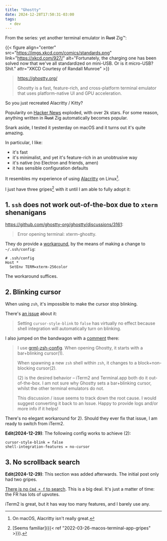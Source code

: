 ```yaml
---
title: "Ghostty"
date: 2024-12-28T17:50:31-03:00
tags:
  - dev
---
```


From the series: yet another terminal emulator in ~~Rust~~ Zig™:

{{< figure align="center" src="https://imgs.xkcd.com/comics/standards.png" link="https://xkcd.com/927/" alt="Fortunately, the charging one has been solved now that we've all standardized on mini-USB. Or is it micro-USB? Shit." attr="XKCD Courtesy of Randall Munroe" >}}

> https://ghostty.org/
>
> Ghostty is a fast, feature-rich, and cross-platform terminal emulator that uses platform-native UI and GPU acceleration.

So you just recreated Alacritty / Kitty?

Popularity on [Hacker News](https://news.ycombinator.com/item?id=42517447) exploded, with over 2k stars.
For some reason, anything written in ~~Rust~~ Zig automatically becomes popular.

Snark aside, I tested it yesterday on macOS and it turns out it's quite amazing.

In particular, I like:

- it's fast
- it's minimalist, and yet it's feature-rich in an unobtrusive way
- it's native (no Electron and friends, amen)
- it has sensible configuration defaults

It resembles my experience of using [Alacritty](https://alacritty.org/) on Linux[^1].

I just have three gripes[^2] with it until I am able to fully adopt it:

## 1. `ssh` does not work out-of-the-box due to `xterm` shenanigans

https://github.com/ghostty-org/ghostty/discussions/3161:

> Error opening terminal: xterm-ghostty.

They do provide a [workaround](https://ghostty.org/docs/help/terminfo#configure-ssh-to-fall-back-to-a-known-terminfo-entry),
by the means of making a change to `~/.ssh/config`:

```
# .ssh/config
Host *
  SetEnv TERM=xterm-256color
```

The workaround suffices.

## 2. Blinking cursor

When using `zsh`, it's impossible to make the cursor stop blinking.

There's [an issue](https://github.com/ghostty-org/ghostty/discussions/2812#discussioncomment-11686920) about it:

> Setting `cursor-style-blink` to `false` has virtually no effect because shell integration will automatically turn on blinking.

I also jumped on the bandwagon with a [comment](https://github.com/ghostty-org/ghostty/discussions/2812#discussioncomment-11680349) there:

> I use [grml-zsh-config](https://grml.org/zsh). When opening Ghostty, it starts with a bar+blinking cursor(1).
>
> When spawning a new `zsh` shell within `zsh`, it changes to a block+non-blocking cursor(2).
>
> (2) is the desired behavior – iTerm2 and Terminal.app both do it out-of-the-box. I am not sure why Ghostty sets a bar+blinking cursor, whilst the other terminal emulators do not.
>
> This discussion / issue seems to track down the root cause. I would suggest converting it back to an Issue. Happy to provide logs and/or more info if it helps!

There's no elegant workaround for 2). Should they ever fix that issue, I am ready to switch from iTerm2.

**Edit(2024-12-29)**: The following config works to achieve (2):

```
cursor-style-blink = false
shell-integration-features = no-cursor
```

## 3. No scrollback search

**Edit(2024-12-29)**: This section was added afterwards. The initial post only
had two gripes.

[There is no `Cmd + f` to
search](https://github.com/ghostty-org/ghostty/issues/189). This is a big deal.
It's just a matter of time: the FR has lots of upvotes.


iTerm2 is great, but it has way too many features, and I barely use any.


[^1]: On macOS, Alacritty isn't really great.

[^2]: [Seems familiar]({{< ref "2022-03-26-macos-terminal-app-gripes" >}}).
